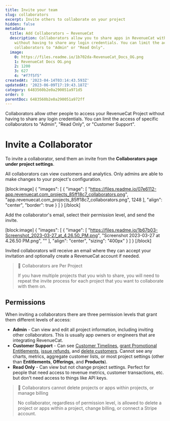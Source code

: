 ```yaml
---
title: Invite your team
slug: collaborators
excerpt: Invite others to collaborate on your project
hidden: false
metadata:
  title: Add Collaborators – RevenueCat
  description: Collaborators allow you to share apps in RevenueCat with other people
    without having to share any login credentials. You can limit the access of specific
    collaborators to "Admin" or "Read Only".
  image:
    0: https://files.readme.io/1b702da-RevenueCat_Docs_OG.png
    1: RevenueCat Docs OG.png
    2: 1200
    3: 627
    4: "#f7f5f5"
createdAt: '2023-04-14T03:14:43.593Z'
updatedAt: '2023-06-09T17:19:43.187Z'
category: 6483560b2e0a290051a971d5
order: 0
parentDoc: 6483560b2e0a290051a972ff
---
```

Collaborators allow other people to access your RevenueCat Project without having to share any login credentials. You can limit the access of specific collaborators to "Admin", "Read Only", or "Customer Support".

# Invite a Collaborator

To invite a collaborator, send them an invite from the **Collaborators page under project settings**. 

All collaborators can view customers and analytics. Only admins are able to make changes to your project's configuration.

[block:image]
{
  "images": [
    {
      "image": [
        "https://files.readme.io/07e6112-app.revenuecat.com_projects_85ff18c7_collaborators.png",
        "app.revenuecat.com_projects_85ff18c7_collaborators.png",
        1248
      ],
      "align": "center",
      "border": true
    }
  ]
}
[/block]



Add the collaborator's email, select their permission level, and send the invite. 

[block:image]
{
  "images": [
    {
      "image": [
        "https://files.readme.io/1b67b03-Screenshot_2023-03-27_at_4.26.50_PM.png",
        "Screenshot 2023-03-27 at 4.26.50 PM.png",
        ""
      ],
      "align": "center",
      "sizing": "400px"
    }
  ]
}
[/block]



Invited collaborators will receive an email where they can accept your invitation and optionally create a RevenueCat account if needed.

> 📘 Collaborators are Per Project
> 
> If you have multiple projects that you wish to share, you will need to repeat the invite process for each project that you want to collaborate with them on.

## Permissions

When inviting a collaborators there are three permission levels that grant them different levels of access:

- **Admin** - Can view and edit all project information, including inviting other collaborators. This is usually app owners or engineers that are integrating RevenueCat.
- **Customer Support** - Can see [Customer Timelines](doc:customers), [grant Promotional Entitlements](doc:promotionals), [issue refunds](doc:customer-history#section-refunding-subscriptions), and [delete customers](doc:manage-users). Cannot see any charts, metrics, aggregate customer lists, or most project settings (other than **Entitlements**, **Offerings**, and **Products**).
- **Read Only** - Can view but not change project settings. Perfect for people that need access to revenue metrics, customer transactions, etc. but don't need access to things like API keys.

> 📘 Collaborators cannot delete projects or apps within projects, or manage billing
> 
> No collaborator, regardless of permission level, is allowed to delete a project or apps within a project, change billing, or connect a Stripe account.